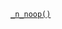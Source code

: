 <p><code><a href="https://developer.wordpress.org/reference/functions/_n_noop/">_n_noop()</a></code></p>
